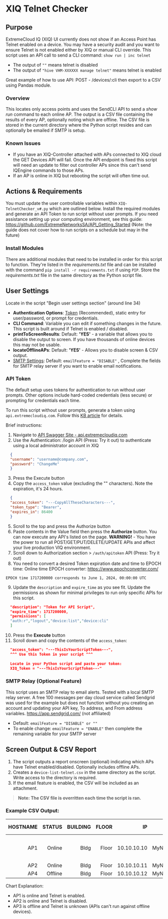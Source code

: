 # XIQ Telnet Checker
## Purpose
ExtremeCloud IQ (XIQ) UI currently does not show if an Access Point has Telnet enabled on a device.  You may have a security audit and you want to ensure Telnet is not enabled either by XIQ or manual CLI override.  This script uses an API call to send a CLI command: `show run | inc telnet`
- The output of `""` means telnet is disabled
- The output of `"hive VHM-XXXXXX manage telnet"` means telnet is enabled

Great example of how to use API: POST - /devices/:cli then export to a CSV using Pandas module.

### Overview 
This locates only access points and uses the SendCLI API to send a *show run* command to each online AP.  The output is a CSV file containing the results of every AP, optionally noting which are offline.  The CSV file is stored in the current directory where the Python script resides and can optionally be emailed if SMTP is setup.

### Known Issues 
- If you have an XIQ-Controller attached with APs connected to XIQ cloud the GET Devices API will fail.  Once the API endpoint is fixed this script will need an update to filter out controller APs since this can't send IQEngine commands to those APs.
- If an AP is online in XIQ but rebooting the script will often time out.

## Actions & Requirements
You must update the user controllable variables within `XIQ-TelnetChecker_v#.py` which are outlined below.  Install the required modules and generate an API Token to run script without user prompts.  If you need assistance setting up your computing environment, see this guide: https://github.com/ExtremeNetworksSA/API_Getting_Started (Note: the guide does not cover how to run scripts on a schedule but may in the future)

### Install Modules
There are additional modules that need to be installed in order for this script to function.  They're listed in the *requirements.txt* file and can be installed with the command `pip install -r requirements.txt` if using `PIP`.  Store the *requirements.txt* file in the same directory as the Python script file.

## User Settings
Locate in the script "Begin user settings section" (around  line 34)
  - **Authentication Options**:  [Token](#api-token) (Recommended), static entry for user/password, or prompt for credentials.
  - **CLI Command**:  Variable you can edit if something changes in the future.  This script is built around if Telnet is enabled / disabled.
  - **printToScreenResults**:  Default: **'YES'** - a variable that allows you to disable the output to screen.  If you have thousands of online devices this may not be usable.
  - **locateOfflineAPs**:  Default: **'YES'** - Allows you to disable screen & CSV output.
  - [SMTP Settings](#smtp-relay-optional-feature):  Default: `emailFeature = "DISABLE"` , Complete the fields for SMTP relay server if you want to enable email notifications.

### API Token
The default setup uses tokens for authentication to run without user prompts. Other options include hard-coded credentials (less secure) or prompting for credentials each time.

To run this script without user prompts, generate a token using `api.extremecloudiq.com`. Follow this [KB article](https://extreme-networks.my.site.com/ExtrArticleDetail?an=000102173) for details.

Brief instructions:

  1) Navigate to [API Swagger Site - api.extremecloudiq.com](https://api.extremecloudiq.com)
  2) Use the Authentication: /login API (Press: Try it out) to authenticate using a local administrator account in XIQ
  ```json
    {
    "username": "username@company.com",
    "password": "ChangeMe"
    }
  ```
  3) Press the Execute button
  4) Copy the `access_token` value (excluding the "" characters).  Note the expiration, it's 24 hours.
  ```json
    {
    "access_token": "---CopyAllTheseCharacters---",
    "token_type": "Bearer",
    "expires_in": 86400
    }
  ```
  5) Scroll to the top and press the Authorize button
  6) Paste contents in the Value field then press the **Authorize** button.  You can now execute any API's listed on the page.  **WARNING!** - You have the power to run all POST/GET/PUT/DELETE/UPDATE APIs and affect your live production VIQ environment.
  7) Scroll down to Authorization section > `/auth/apitoken` API (Press: Try it out)
  8) You need to convert a desired Token expiration date and time to EPOCH time:  Online time EPOCH converter:  https://www.epochconverter.com/
  
    EPOCH time 1717200000 corresponds to June 1, 2024, 00:00:00 UTC
  
  9) Update the `description` and `expire_time` as you see fit.  Update the permissions as shown for minimal privileges to run only specific APIs for this script.
  ```json
    "description": "Token for API Script",
    "expire_time": 1717200000,
    "permissions": [
    "auth:r","logout","device:list","device:cli"
    ]
  ```
  10) Press the **Execute** button
  11) Scroll down and copy the contents of the `access_token`:
  ```json
    "access_token": "---ThisIsYourScriptToken---",
    ^^^ Use this Token in your script ^^^
    
    Locate in your Python script and paste your token:
    XIQ_Token = "---ThisIsYourScriptToken---"
  ```

### SMTP Relay (Optional Feature)
This script uses an SMTP relay to email alerts.  Tested with a local SMTP relay server.  A free 100 messages per day cloud service called Sendgrid was used for the example but does not function without you creating an account and updating your API key, To address, and From address variables.
https://app.sendgrid.com/ (not affiliated)
- Default:  `emailFeature = "DISABLE" or ""`
- To enable change:  `emailFeature = "ENABLE"` then complete the remaining variable for your SMTP server

## Screen Output & CSV Report
1) The script outputs a report onscreen (optional) indicating which APs have Telnet enabled/disabled. Optionally includes offline APs.
2) Creates a `device-list-telnet.csv` in the same directory as the script. Write access to the directory is required.
3) If the email feature is enabled, the CSV will be included as an attachment.

>**Note:  The CSV file is overritten each time the script is ran.**

### Example CSV Output:

| HOSTNAME | STATUS | BUILDING | FLOOR | IP | POLICY | MODEL | TELNET ENABLED |
| -------: | ------:| --------:| -----:| --:| ------:| -----:| --------------:|
| AP1 | Online | Bldg | Floor | 10.10.10.10 | MyNetworkPolicy | AP_3000 | Enabled - hive <name> manage telnet | 
| AP2 | Online | Bldg | Floor | 10.10.10.11 | MyNetworkPolicy | AP_4000 | Disabled |
| AP4 | Offline | Bldg | Floor | 10.10.10.12 | MyNetworkPolicy | AP_5010 | Unknown |

Chart Explanation:
- AP1 is online and Telnet is enabled.
- AP2 is online and Telnet is disabled.
- AP3 is offline and Telnet is unknown (APIs can't run against offline devices).
